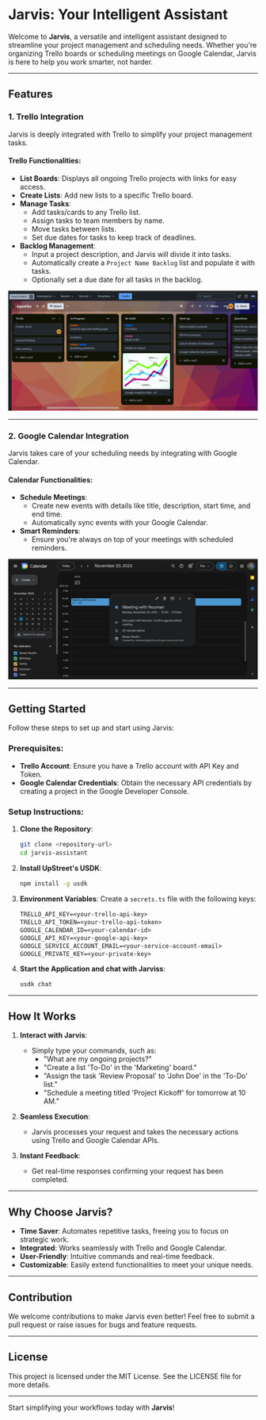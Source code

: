 # Jarvis: Your Intelligent Assistant

Welcome to **Jarvis**, a versatile and intelligent assistant designed to streamline your project management and scheduling needs. Whether you're organizing Trello boards or scheduling meetings on Google Calendar, Jarvis is here to help you work smarter, not harder.

---

## Features

### 1. **Trello Integration**
Jarvis is deeply integrated with Trello to simplify your project management tasks.

#### Trello Functionalities:
- **List Boards**: Displays all ongoing Trello projects with links for easy access.
- **Create Lists**: Add new lists to a specific Trello board.
- **Manage Tasks**:
  - Add tasks/cards to any Trello list.
  - Assign tasks to team members by name.
  - Move tasks between lists.
  - Set due dates for tasks to keep track of deadlines.
- **Backlog Management**:
  - Input a project description, and Jarvis will divide it into tasks.
  - Automatically create a `Project Name Backlog` list and populate it with tasks.
  - Optionally set a due date for all tasks in the backlog.

![Trello Board](./Trello%20Board.png)

---

### 2. **Google Calendar Integration**
Jarvis takes care of your scheduling needs by integrating with Google Calendar.

#### Calendar Functionalities:
- **Schedule Meetings**:
  - Create new events with details like title, description, start time, and end time.
  - Automatically sync events with your Google Calendar.
- **Smart Reminders**:
  - Ensure you're always on top of your meetings with scheduled reminders.

![Meeting Scheduled on Google Calendar](./Meeting%20Scheduled%20on%20Google%20Calendar.png)

---

## Getting Started

Follow these steps to set up and start using Jarvis:

### Prerequisites:
- **Trello Account**: Ensure you have a Trello account with API Key and Token.
- **Google Calendar Credentials**: Obtain the necessary API credentials by creating a project in the Google Developer Console.

### Setup Instructions:

1. **Clone the Repository**:
   ```bash
   git clone <repository-url>
   cd jarvis-assistant
   ```

2. **Install UpStreet's USDK**:
   ```bash
   npm install -g usdk
   ```

3. **Environment Variables**:
   Create a `secrets.ts` file with the following keys:
   ```env
   TRELLO_API_KEY=<your-trello-api-key>
   TRELLO_API_TOKEN=<your-trello-api-token>
   GOOGLE_CALENDAR_ID=<your-calendar-id>
   GOOGLE_API_KEY=<your-google-api-key>
   GOOGLE_SERVICE_ACCOUNT_EMAIL=<your-service-account-email>
   GOOGLE_PRIVATE_KEY=<your-private-key>
   ```

4. **Start the Application and chat with Jarviss**:
   ```bash
   usdk chat
   ```

---

## How It Works

1. **Interact with Jarvis**:
   - Simply type your commands, such as:
     - "What are my ongoing projects?"
     - "Create a list 'To-Do' in the 'Marketing' board."
     - "Assign the task 'Review Proposal' to 'John Doe' in the 'To-Do' list."
     - "Schedule a meeting titled 'Project Kickoff' for tomorrow at 10 AM."

2. **Seamless Execution**:
   - Jarvis processes your request and takes the necessary actions using Trello and Google Calendar APIs.

3. **Instant Feedback**:
   - Get real-time responses confirming your request has been completed.

---

## Why Choose Jarvis?
- **Time Saver**: Automates repetitive tasks, freeing you to focus on strategic work.
- **Integrated**: Works seamlessly with Trello and Google Calendar.
- **User-Friendly**: Intuitive commands and real-time feedback.
- **Customizable**: Easily extend functionalities to meet your unique needs.

---

## Contribution
We welcome contributions to make Jarvis even better! Feel free to submit a pull request or raise issues for bugs and feature requests.

---

## License
This project is licensed under the MIT License. See the LICENSE file for more details.

---

Start simplifying your workflows today with **Jarvis**!

